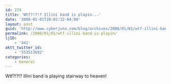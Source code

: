 ```yaml
---
id: 274
title: 'Wtf?!?!? Illini band is playin...'
date: '2008-01-01T20:02:32-04:00'
layout: post
guid: 'http://www.cyberjunx.com/blog/archives/2008/01/01/wtf-illini-band-is-playin/'
permalink: /2008/01/01/wtf-illini-band-is-playin/
ljID:
    - '441'
aktt_twitter_id:
    - '553513692'
categories:
    - General
---
```


Wtf?!?!? Illini band is playing stairway to heaven!